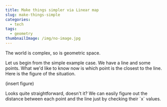 ```yaml
---
title: Make things simpler via Linear map
slug: make-things-simple
categories:
  - tech
tags:
  - geometry
thumbnailImage: /img/no-image.jpg
---
```

T﻿he world is complex, so is geometric space.

<!--more-->

L﻿et us begin from the simple example case. We have a line and some points. What we'd like to know now is which point is the closest to the line. Here is the figure of the situation.

(insert figure)

L﻿ooks quite straightforward, doesn't it? We can easily figure out the distance between each point and the line just by checking their \`x\` values.